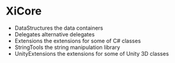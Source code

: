 # XiCore 

- DataStructures the data containers
- Delegates alternative delegates
- Extensions the extensions for some of C# classes 
- StringTools the string manipulation library
- UnityExtensions the extensions for some of Unity 3D classes 
